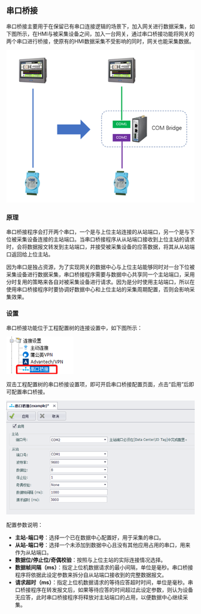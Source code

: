 ## 串口桥接

串口桥接主要用于在保留已有串口连接逻辑的场景下，加入网关进行数据采集，如下图所示，在HMI与被采集设备之间，加入一台网关，通过串口桥接功能将网关的两个串口进行桥接，使原有的HMI数据采集不受影响的同时，网关也能采集数据。

![](ComBridge_0.png)

### 原理

串口桥接程序会打开两个串口，一个是与上位主站连接的从站端口，另一个是与下位被采集设备连接的主站端口。当串口桥接程序从从站端口接收到上位主站的请求时，会将数据报文转发到主站端口，并接受被采集设备的应答数据，将其从从站端口返回给上位主站。

因为串口是独占资源，为了实现网关的数据中心与上位主站能够同时对一台下位被采集设备进行数据采集，串口桥接程序需要与数据中心共享同一个主站端口，采用分时复用的策略来各自对被采集设备进行请求。因为是分时使用主站端口，所以在使用串口桥接程序时要协调好数据中心和上位主站的采集周期配置，否则会影响采集效果。

### 设置

串口桥接功能位于工程配置树的连接设置中，如下图所示：

![](ComBridge_1.png)

双击工程配置树的串口桥接设置项，即可开启串口桥接配置页面，点击“启用”后即可配置串口桥接。

![](ComBridge_2.png)

配置参数说明：

 - **主站-端口号**：选择一个已在数据中心配置好，用于采集的串口。
 - **从站-端口号**：选择一个未添加到数据中心且没有其他应用占用的串口，用来作为从站端口。
 - **数据位/停止位/奇偶校验**：按照与上位主站的实际连接情况选择。
 - **数据帧间隔（ms）**：指定上位机数据请求的最小间隔，单位是毫秒。串口桥接程序将依据此设定参数来拆分自从站端口接收到的完整数据报文。
 - **请求超时（ms）**：指定上位机数据请求的等待应答超时时间，单位是毫秒。串口桥接程序在转发报文后，如果等待应答的时间超过此设定参数，则认为设备无应答，此时串口桥接程序将释放对主站端口的占用，以便数据中心继续采集。

